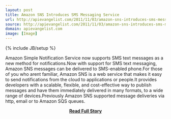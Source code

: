 ```yaml
---
layout: post
title: Amazon SNS Introduces SMS Messaging Service
url: http://apievangelist.com/2011/11/03/amazon-sns-introduces-sms-messaging-service/
source: http://apievangelist.com/2011/11/03/amazon-sns-introduces-sms-messaging-service/
domain: apievangelist.com
image: [Image]
---
```

{% include JB/setup %}<p>Amazon Simple Notification Service now supports SMS text messages as a new method for notifications.Now with support for SMS text messaging, Amazon SNS messages can be delivered to SMS-enabled phone.For those of you who arent familiar, Amazon SNS is a web service that makes it easy to send notifications from the cloud to applications or people.It provides developers with a scalable, flexible, and cost-effective way to publish messages and have them immediately delivered in many formats, to a wide range of devices.Previously Amazon SNS supported message deliveries via http, email or to Amazon SQS queues.</p>
<center><p><a href="http://apievangelist.com/2011/11/03/amazon-sns-introduces-sms-messaging-service/" style='padding:25px; font-sze:18px; font-weight: bold;'>Read Full Story</a></p></center>
